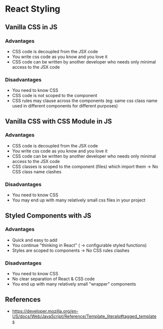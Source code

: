 # React Styling

## Vanilla CSS in JS

### Advantages

- CSS code is decoupled from the JSX code
- You write css code as you know and you love it
- CSS code can be written by another developer who needs only minimal access to the JSX code

### Disadvantages

- You need to know CSS
- CSS code is not scoped to the component
- CSS rules may clause across the components (eg: same css class name used in different components for different purposes)

## Vanilla CSS with CSS Module in JS

### Advantages

- CSS code is decoupled from the JSX code
- You write css code as you know and you love it
- CSS code can be written by another developer who needs only minimal access to the JSX code
- CSS classes is scoped to the component (files) which import them -> No CSS class name clashes

### Disadvantages

- You need to know CSS
- You may end up with many relatively small css files in your project

## Styled Components with JS

### Advantages

- Quick and easy to add
- You continue "thinking in React" ( -> configurable styled functions)
- Styles are scoped to components -> No CSS rules clashes

### Disadvantages

- You need to know CSS
- No clear separation of React & CSS code
- You end up with many relatively small "wrapper" components

## References

- https://developer.mozilla.org/en-US/docs/Web/JavaScript/Reference/Template_literals#tagged_templates
